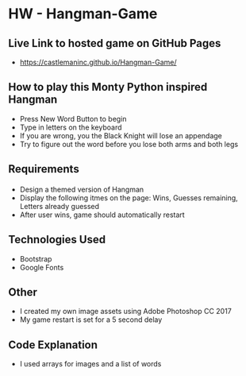 # HW - Hangman-Game

## Live Link to hosted game on GitHub Pages 
 - https://castlemaninc.github.io/Hangman-Game/

## How to play this Monty Python inspired Hangman

- Press New Word Button to begin
- Type in letters on the keyboard
- If you are wrong, you the Black Knight will lose an appendage 
- Try to figure out the word before you lose both arms and both legs 

## Requirements
#### 

- Design a themed version of Hangman 
- Display the following itmes on the page: Wins, Guesses remaining, Letters already guessed
- After user wins, game should automatically restart 

## Technologies Used 
- Bootstrap
- Google Fonts 

## Other
- I created my own image assets using Adobe Photoshop CC 2017
- My game restart is set for a 5 second delay

## Code Explanation 
- I used arrays for images and a list of words






